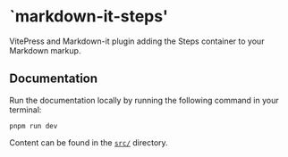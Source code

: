# `markdown-it-steps'

VitePress and Markdown-it plugin adding the Steps container to your Markdown markup.

## Documentation

Run the documentation locally by running the following command in your terminal:

```shell
pnpm run dev
```

Content can be found in the [`src/`](./src) directory.
